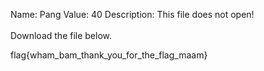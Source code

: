 Name: Pang
Value: 40
Description: This file does not open! <br><br>Download the file below.

flag{wham_bam_thank_you_for_the_flag_maam}

